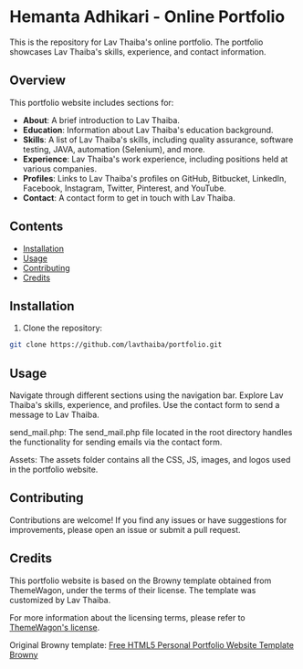 # Hemanta Adhikari - Online Portfolio

This is the repository for Lav Thaiba's online portfolio. The portfolio showcases Lav Thaiba's skills, experience, and contact information.

## Overview

This portfolio website includes sections for:

- **About**: A brief introduction to Lav Thaiba.
- **Education**: Information about Lav Thaiba's education background.
- **Skills**: A list of Lav Thaiba's skills, including quality assurance, software testing, JAVA, automation (Selenium), and more.
- **Experience**: Lav Thaiba's work experience, including positions held at various companies.
- **Profiles**: Links to Lav Thaiba's profiles on GitHub, Bitbucket, LinkedIn, Facebook, Instagram, Twitter, Pinterest, and YouTube.
- **Contact**: A contact form to get in touch with Lav Thaiba.

## Contents

- [Installation](#installation)
- [Usage](#usage)
- [Contributing](#contributing)
- [Credits](#credits)

## Installation

1. Clone the repository:

```bash
git clone https://github.com/lavthaiba/portfolio.git

```

## Usage
Navigate through different sections using the navigation bar.
Explore Lav Thaiba's skills, experience, and profiles.
Use the contact form to send a message to Lav Thaiba.

send_mail.php: The send_mail.php file located in the root directory handles the functionality for sending emails via the contact form.

Assets: The assets folder contains all the CSS, JS, images, and logos used in the portfolio website.

## Contributing
Contributions are welcome! If you find any issues or have suggestions for improvements, please open an issue or submit a pull request.

## Credits

This portfolio website is based on the Browny template obtained from ThemeWagon, under the terms of their license. The template was customized by Lav Thaiba.

For more information about the licensing terms, please refer to [ThemeWagon's license](https://themewagon.com/license/).

Original Browny template: [Free HTML5 Personal Portfolio Website Template Browny](https://themewagon.com/themes/free-html5-personal-portfolio-website-template-browny/)

